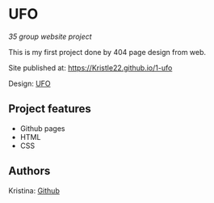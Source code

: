 # UFO

_35 group website project_

This is my first project done by 404 page design from web.

Site published at: https://Kristle22.github.io/1-ufo

Design: [UFO](https://dribbble.com/shots/2815937/attachments/2815937-404-page?mode=media)

## Project features

-   Github pages
-   HTML
-   CSS

## Authors

Kristina: [Github](https://github.com/Kristle22)
